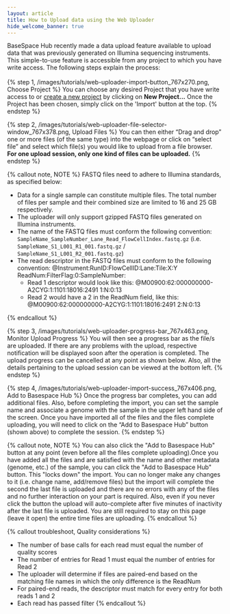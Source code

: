 ```yaml
---
layout: article
title: How to Upload data using the Web Uploader
hide_welcome_banner: true
---
```


BaseSpace Hub recently made a data upload feature available to upload data that was previously generated on Illumina sequencing instruments. This simple-to-use feature is accessible from any project to which you have write access. The following steps explain the process:
<br />
<br />
{% step 1, /images/tutorials/web-uploader-import-button_767x270.png, Choose Project %}
You can choose any desired Project that you have write access to or [create a new project](/tutorials/create-a-new-project) by clicking on **New Project...** 
Once the Project has been chosen, simply click on the 'Import' button at the top.
{% endstep %}  

{% step 2, /images/tutorials/web-uploader-file-selector-window_767x378.png, Upload Files %}
You can then either “Drag and drop” one or more files (of the same type) into the webpage or click on “select file” and select which file(s) you would like to upload from a file browser. **For one upload session, only one kind of files can be uploaded.**
{% endstep %}

{% callout note, NOTE %}
FASTQ files need to adhere to Illumina standards, as specified below:

 - Data for a single sample can constitute multiple files. The total number of files per sample and their combined size are limited to 16 and 25 GB respectively.
 - The uploader will only support gzipped FASTQ files generated on Illumina instruments.
 - The name of the FASTQ files must conform the following convention:
	 `SampleName_SampleNumber_Lane_Read_FlowCellIndex.fastq.gz`
	 (i.e. `SampleName_S1_L001_R1_001.fastq.gz` / `SampleName_S1_L001_R2_001.fastq.gz`)
 - The read descriptor in the FASTQ files must conform to the following convention:
	@Instrument:RunID:FlowCellID:Lane:Tile:X:Y ReadNum:FilterFlag:0:SampleNumber:
	- Read 1 descriptor would look like this:
	    	@M00900:62:000000000-A2CYG:1:1101:18016:2491 1:N:0:13
	- Read 2 would have a 2 in the ReadNum field, like this:
	    	@M00900:62:000000000-A2CYG:1:1101:18016:2491 2:N:0:13

{% endcallout %}

{% step 3, /images/tutorials/web-uploader-progress-bar_767x463.png, Monitor Upload Progress %}
You will then see a progress bar as the file/s are uploaded. If there are any problems with the upload, respective notification will be displayed soon after the operation is completed. The upload progress can be cancelled at any point as shown below. Also, all the details pertaining to the upload session can be viewed at the bottom left.
{% endstep %}  

{% step 4, /images/tutorials/web-uploader-import-success_767x406.png, Add to Basespace Hub %}
Once the progress bar completes, you can add additional files. Also, before completing the import, you can set the sample name and associate a genome with the sample in the upper left hand side of the screen. Once you have imported all of the files and the files complete uploading, you will need to click on the  “Add to Basespace Hub” button (shown above) to complete the session.
{% endstep %}  

{% callout note, NOTE %}
You can also click the "Add to Basespace Hub" button at any point (even before all the files complete uploading).Once you have added all the files and are satisfied with the name and other metadata (genome, etc.) of the sample, you can click the "Add to Basespace Hub" button. This "locks down" the import. You can no longer make any changes to it (i.e. change name, add/remove files) but the import will complete the second the last file is uploaded and there are no errors with any of the files and no further interaction on your part is required. Also, even if you never click the button the upload will auto-complete after five minutes of inactivity after the last file is uploaded.
You are still required to stay on this page (leave it open) the entire time files are uploading.
{% endcallout %}


{% callout troubleshoot, Quality considerations %}
- The number of base calls for each read must equal the number of quality scores
- The number of entries for Read 1 must equal the number of entries for Read 2
- The uploader will determine if files are paired-end based on the matching file names in which the only difference is the ReadNum
- For paired-end reads, the descriptor must match for every entry for both reads 1 and 2
- Each read has passed filter
{% endcallout %}
